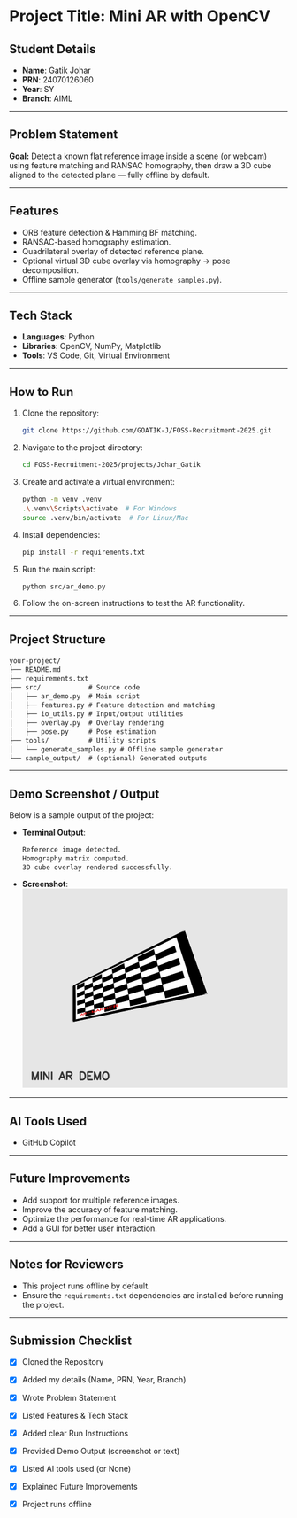 # Project Title: Mini AR with OpenCV 

## Student Details
- **Name**: Gatik Johar  
- **PRN**: 24070126060  
- **Year**: SY  
- **Branch**: AIML 

---

## Problem Statement
**Goal:** Detect a known flat reference image inside a scene (or webcam) using feature matching and RANSAC homography, then draw a 3D cube aligned to the detected plane — fully offline by default.

---

## Features
- ORB feature detection & Hamming BF matching.
- RANSAC-based homography estimation.
- Quadrilateral overlay of detected reference plane.
- Optional virtual 3D cube overlay via homography → pose decomposition.
- Offline sample generator (`tools/generate_samples.py`).
---

## Tech Stack
- **Languages**: Python  
- **Libraries**: OpenCV, NumPy, Matplotlib  
- **Tools**: VS Code, Git, Virtual Environment

---

## How to Run
1. Clone the repository:
   ```bash
   git clone https://github.com/GOATIK-J/FOSS-Recruitment-2025.git
   ```
2. Navigate to the project directory:
   ```bash
   cd FOSS-Recruitment-2025/projects/Johar_Gatik
   ```
3. Create and activate a virtual environment:
   ```bash
   python -m venv .venv
   .\.venv\Scripts\activate  # For Windows
   source .venv/bin/activate  # For Linux/Mac
   ```
4. Install dependencies:
   ```bash
   pip install -r requirements.txt
   ```
5. Run the main script:
   ```bash
   python src/ar_demo.py
   ```
6. Follow the on-screen instructions to test the AR functionality.

---

## Project Structure
```
your-project/
├── README.md
├── requirements.txt
├── src/            # Source code
│   ├── ar_demo.py  # Main script
│   ├── features.py # Feature detection and matching
│   ├── io_utils.py # Input/output utilities
│   ├── overlay.py  # Overlay rendering
│   ├── pose.py     # Pose estimation
├── tools/          # Utility scripts
│   └── generate_samples.py # Offline sample generator
└── sample_output/  # (optional) Generated outputs
```

---

## Demo Screenshot / Output
Below is a sample output of the project:

- **Terminal Output**:
  ```
  Reference image detected.
  Homography matrix computed.
  3D cube overlay rendered successfully.
  ```
- **Screenshot**:
  ![Demo Screenshot](assets/scene.png)  

---

## AI Tools Used
- GitHub Copilot

---

## Future Improvements
- Add support for multiple reference images.
- Improve the accuracy of feature matching.
- Optimize the performance for real-time AR applications.
- Add a GUI for better user interaction.

---

## Notes for Reviewers
- This project runs offline by default.
- Ensure the `requirements.txt` dependencies are installed before running the project.

---

## Submission Checklist 
- [x] Cloned the Repository 
- [x] Added my details (Name, PRN, Year, Branch)  
- [x] Wrote Problem Statement  
- [x] Listed Features & Tech Stack  
- [x] Added clear Run Instructions  
- [x] Provided Demo Output (screenshot or text)  
- [x] Listed AI tools used (or None)  
- [x] Explained Future Improvements  
- [x] Project runs offline

